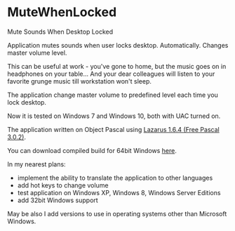 # MuteWhenLocked
Mute Sounds When Desktop Locked

Application mutes sounds when user locks desktop. Automatically. Changes master volume level.

This can be useful at work - you've gone to home, but the music goes on in headphones on your table...
And your dear colleagues will listen to your favorite grunge music till workstation won't sleep.

The application change master volume to predefined level each time you lock desktop.

Now it is tested on Windows 7 and Windows 10, both with UAC turned on.

The application written on Object Pascal using [Lazarus 1.6.4 (Free Pascal 3.0.2)](https://www.lazarus-ide.org/).

You can download compiled build for 64bit Windows [here](http://elcoder.ru/files/lockmute.zip).

In my nearest plans:
* implement the ability to translate the application to other languages
* add hot keys to change volume
* test application on Windows XP, Windows 8, Windows Server Editions
* add 32bit Windows support

May be also I add versions to use in operating systems other than Microsoft Windows.
